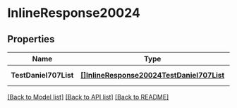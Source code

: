 # InlineResponse20024

## Properties
Name | Type | Description | Notes
------------ | ------------- | ------------- | -------------
**TestDaniel707List** | [**[]InlineResponse20024TestDaniel707List**](inline_response_200_24_test_daniel707_list.md) |  | [default to null]

[[Back to Model list]](../README.md#documentation-for-models) [[Back to API list]](../README.md#documentation-for-api-endpoints) [[Back to README]](../README.md)


